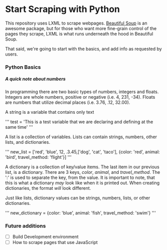 # Start Scraping with Python

This repository uses LXML to scrape webpages. [Beautiful Soup](https://www.crummy.com/software/BeautifulSoup/) is an awesome package, but for those who want more fine-grain control of the pages they scrape, LXML is what runs underneath the hood in Beautiful Soup.

That said, we're going to start with the basics, and add info as requested by users.

### Python Basics

##### A quick note about numbers

In programming there are two basic types of numbers, integers and floats. Integers are whole numbers, positive or negative (i.e. 4, 231, -34). Floats are numbers that utilize decimal places (i.e. 3.76, .12, 32.00). 

A string is a variable that contains only text

'''
test = 'This is a test variable that we are declaring and defining at the same time'
'''

A list is a collection of variables. Lists can contain strings, numbers, other lists, and dictionaries.

'''
new_list = ['red', 'blue', 12, .3.45,['dog', 'cat', 'taco'], {color: 'red', animal: 'bird', travel_method: 'flight'}]
'''

A dictionary is a collection of key/value items. The last item in our previous list, is a dictionary. There are 3 keys, *color*, *animal*, and *travel_method*. The ':' is used to separate the key, from the value. It is important to note, that this is what a dictionary *may* look like when it is printed out. When creating dictionaries, the format *will* look different.

Just like lists, dictionary values can be strings, numbers, lists, or other dictionaries.

'''
new_dictionary =  {color: 'blue', animal: 'fish', travel_method: 'swim'}
'''



### Future additions

- [ ] Build Development environment
- [ ] How to scrape pages that use JavaScript
